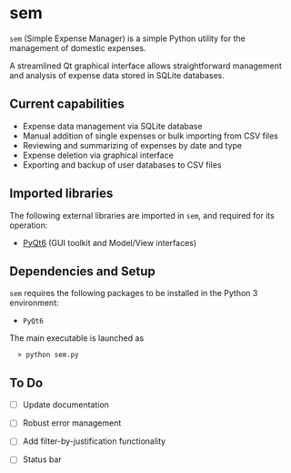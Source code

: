 # sem
`sem` (Simple Expense Manager) is a simple Python utility for
the management of domestic expenses.

A streamlined Qt graphical interface allows straightforward
management and analysis of expense data stored in SQLite databases.



## Current capabilities

- Expense data management via SQLite database
- Manual addition of single expenses or bulk importing from CSV
  files
- Reviewing and summarizing of expenses by date and type
- Expense deletion via graphical interface
- Exporting and backup of user databases to CSV files



## Imported libraries

The following external libraries are imported in `sem`, and
required for its operation:

- [PyQt6](https://www.riverbankcomputing.com/software/pyqt/)
  (GUI toolkit and Model/View interfaces)



## Dependencies and Setup

`sem` requires the following packages to be installed in the
Python 3 environment:

- `PyQt6`

The main executable is launched as

```
  > python sem.py
```



## To Do

- [ ] Update documentation
- [ ] Robust error management

- [ ] Add filter-by-justification functionality
- [ ] Status bar
